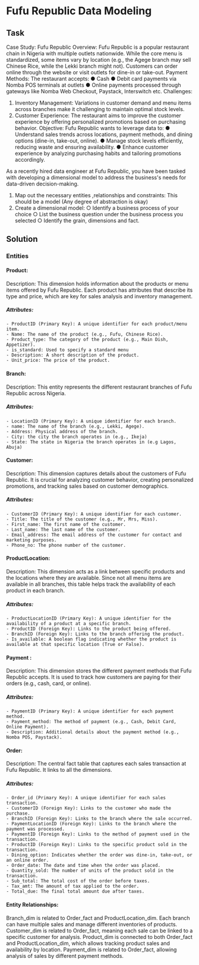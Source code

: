 # Fufu Republic Data Modeling

## Task
Case Study: Fufu Republic
Overview:
Fufu Republic is a popular restaurant chain in Nigeria with multiple outlets nationwide. While the
core menu is standardized, some items vary by location (e.g., the Agege branch may sell
Chinese Rice, while the Lekki branch might not). Customers can order online through the
website or visit outlets for dine-in or take-out.
Payment Methods:
The restaurant accepts:
● Cash
● Debit card payments via Nomba POS terminals at outlets
● Online payments processed through gateways like Nomba Web Checkout, Paystack,
Interswitch etc.
Challenges:
1. Inventory Management:
Variations in customer demand and menu items across branches make it challenging to
maintain optimal stock levels.
2. Customer Experience:
The restaurant aims to improve the customer experience by offering personalized
promotions based on purchasing behavior.
Objective:
Fufu Republic wants to leverage data to:
● Understand sales trends across locations, payment methods, and dining options
(dine-in, take-out, online).
● Manage stock levels efficiently, reducing waste and ensuring availability.
● Enhance customer experience by analyzing purchasing habits and tailoring promotions
accordingly.

As a recently hired data engineer at Fufu Republic, you have been tasked with developing a
dimensional model to address the business's needs for data-driven decision-making.
1. Map out the necessary entities ,relationships and constraints: This should be a
model (Any degree of abstraction is okay)
2. Create a dimensional model:
○ Identify a business process of your choice
○ List the business question under the business process you selected
○ Identify the grain, dimensions and fact.


## Solution

### Entities

#### Product:

Description: This dimension holds information about the products or menu items offered by Fufu Republic. Each product has attributes that describe its type and price, which are key for sales analysis and inventory management.

##### Attributes:
    - ProductID (Primary Key): A unique identifier for each product/menu item.
    - Name: The name of the product (e.g., Fufu, Chinese Rice).
    - Product_type: The category of the product (e.g., Main Dish, Appetizer).
    - is_standard: Used to specify a standard menu
    - Description: A short description of the product.
    - Unit_price: The price of the product.

#### Branch:

Description: This entity represents the different restaurant branches of Fufu Republic across Nigeria. 
  ##### Attributes:
    - LocationID (Primary Key): A unique identifier for each branch.
    - name: The name of the branch (e.g., Lekki, Agege).
    - Address: Physical address of the branch.
    - City: the city the branch operates in (e.g., Ikeja)
    - State: The state in Nigeria the branch operates in (e.g Lagos, Abuja)

#### Customer:

Description: This dimension captures details about the customers of Fufu Republic. It is crucial for analyzing customer behavior, creating personalized promotions, and tracking sales based on customer demographics.
##### Attributes:
    - CustomerID (Primary Key): A unique identifier for each customer.
    - Title: The title of the customer (e.g., Mr, Mrs, Miss).
    - First_name: The first name of the customer.
    - Last_name: The last name of the customer.
    - Email_address: The email address of the customer for contact and marketing purposes.
    - Phone_no: The phone number of the customer.

#### ProductLocation:

Description: This dimension acts as a link between specific products and the locations where they are available. Since not all menu items are available in all branches, this table helps track the availability of each product in each branch.
##### Attributes:
    - ProductLocationID (Primary Key): A unique identifier for the availability of a product at a specific branch.
    - ProductID (Foreign Key): Links to the product being offered.
    - BranchID (Foreign Key): Links to the branch offering the product.
    - Is_available: A boolean flag indicating whether the product is available at that specific location (True or False).

#### Payment :

Description: This dimension stores the different payment methods that Fufu Republic accepts. It is used to track how customers are paying for their orders (e.g., cash, card, or online).
#####  Attributes:
    - PaymentID (Primary Key): A unique identifier for each payment method.
    - Payment_method: The method of payment (e.g., Cash, Debit Card, Online Payment).
    - Description: Additional details about the payment method (e.g., Nomba POS, Paystack).

#### Order:

Description: The central fact table that captures each sales transaction at Fufu Republic. It links to all the dimensions.
##### Attributes:
    - Order_id (Primary Key): A unique identifier for each sales transaction.
    - CustomerID (Foreign Key): Links to the customer who made the purchase.
    - BranchID (Foreign Key): Links to the branch where the sale occurred.
    - PaymentLocationID (Foreign Key): Links to the branch where the payment was processed.
    - PaymentID (Foreign Key): Links to the method of payment used in the transaction.
    - ProductID (Foreign Key): Links to the specific product sold in the transaction.
    - Dining_option: Indicates whether the order was dine-in, take-out, or an online order.
    - Order_date: The date and time when the order was placed.
    - Quantity_sold: The number of units of the product sold in the transaction.
    - Sub_total: The total cost of the order before taxes.
    - Tax_amt: The amount of tax applied to the order.
    - Total_due: The final total amount due after taxes.


#### Entity Relationships:
Branch_dim is related to Order_fact and ProductLocation_dim. Each branch can have multiple sales and manage different inventories of products.
Customer_dim is related to Order_fact, meaning each sale can be linked to a specific customer for analysis.
Product_dim is connected to both Order_fact and ProductLocation_dim, which allows tracking product sales and availability by location.
Payment_dim is related to Order_fact, allowing analysis of sales by different payment methods.
